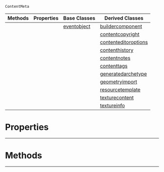  `ContentMeta`

|Methods|Properties|Base Classes|Derived Classes|
|---|---|---|---|
| | |[eventobject](https://github.com/ArendDanielek/ZeroDocsTest/blob/master/code_reference/class_reference/eventobject.markdown)|[buildercomponent](https://github.com/ArendDanielek/ZeroDocsTest/blob/master/code_reference/class_reference/buildercomponent.markdown)|
| | | |[contentcopyright](https://github.com/ArendDanielek/ZeroDocsTest/blob/master/code_reference/class_reference/contentcopyright.markdown)|
| | | |[contenteditoroptions](https://github.com/ArendDanielek/ZeroDocsTest/blob/master/code_reference/class_reference/contenteditoroptions.markdown)|
| | | |[contenthistory](https://github.com/ArendDanielek/ZeroDocsTest/blob/master/code_reference/class_reference/contenthistory.markdown)|
| | | |[contentnotes](https://github.com/ArendDanielek/ZeroDocsTest/blob/master/code_reference/class_reference/contentnotes.markdown)|
| | | |[contenttags](https://github.com/ArendDanielek/ZeroDocsTest/blob/master/code_reference/class_reference/contenttags.markdown)|
| | | |[generatedarchetype](https://github.com/ArendDanielek/ZeroDocsTest/blob/master/code_reference/class_reference/generatedarchetype.markdown)|
| | | |[geometryimport](https://github.com/ArendDanielek/ZeroDocsTest/blob/master/code_reference/class_reference/geometryimport.markdown)|
| | | |[resourcetemplate](https://github.com/ArendDanielek/ZeroDocsTest/blob/master/code_reference/class_reference/resourcetemplate.markdown)|
| | | |[texturecontent](https://github.com/ArendDanielek/ZeroDocsTest/blob/master/code_reference/class_reference/texturecontent.markdown)|
| | | |[textureinfo](https://github.com/ArendDanielek/ZeroDocsTest/blob/master/code_reference/class_reference/textureinfo.markdown)|


 #  Properties


---  
 #  Methods


---  
 
  
  
  
  
  
  
  

 